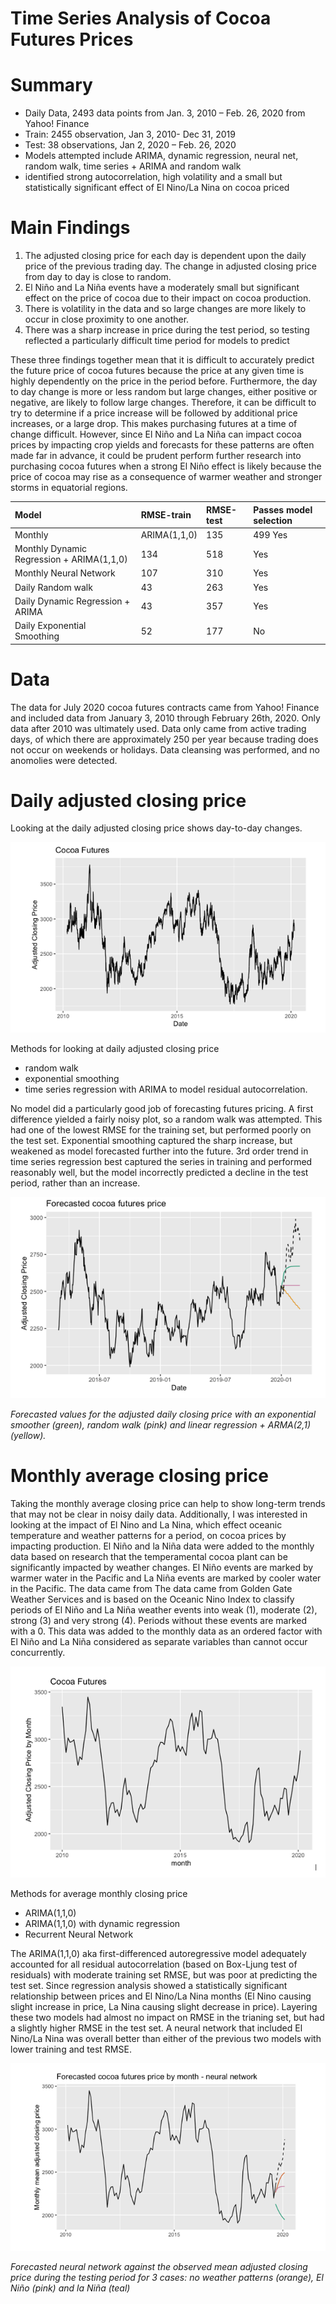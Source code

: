 # Time Series Analysis of Cocoa Futures Prices

# Summary
- Daily Data, 2493 data points from Jan. 3, 2010 – Feb. 26, 2020 from Yahoo! Finance
- Train: 2455 observation, Jan 3, 2010- Dec 31, 2019
- Test: 38 observations, Jan 2, 2020 – Feb. 26, 2020
- Models attempted include ARIMA, dynamic regression, neural net, random walk, time series + ARIMA and random walk
- identified strong autocorrelation, high volatility and a small but statistically significant effect of El Nino/La Nina on cocoa priced

# Main Findings
1) The adjusted closing price for each day is dependent upon the daily price of the previous trading day. The change in adjusted closing price from day to day is close to random.
2) El Niño and La Niña events have a moderately small but significant effect on the price of cocoa due to their impact on cocoa production.
3) There is volatility in the data and so large changes are more likely to occur in close proximity to one another.
4) There was a sharp increase in price during the test period, so testing reflected a particularly difficult time period for models to predict

These three findings together mean that it is difficult to accurately predict the future price of cocoa futures because the price at any given time is highly dependently on the price in the period before. Furthermore, the day to day change is more or less random but large changes, either positive or negative, are likely to follow large changes. Therefore, it can be difficult to try to determine if a price increase will be followed by additional price increases, or a large drop. This makes purchasing futures at a time of change difficult. However, since El Niño and La Niña can impact cocoa prices by impacting crop yields and forecasts for these patterns are often made far in advance, it could be prudent perform further research into purchasing cocoa futures when a strong El Niño effect is likely because the price of cocoa may rise as a consequence of warmer weather and stronger storms in equatorial regions.

|Model	|RMSE-train	|RMSE-test	|Passes model selection|
|:---	|:---		|:---		|:---		|
|Monthly|	ARIMA(1,1,0)	|135|499 Yes|
|Monthly	Dynamic Regression + ARIMA(1,1,0) |134|518|Yes|
|Monthly	Neural Network	|107|310|Yes|
|Daily	Random walk	|43|263	|Yes|
|Daily	Dynamic Regression + ARIMA	|43|357|Yes|
|Daily	Exponential Smoothing|52|177|No|


# Data

The data for July 2020 cocoa futures contracts came from Yahoo! Finance and included data from January 3, 2010 through February 26th, 2020. Only data after 2010 was ultimately used. Data only came from active trading days, of which there are approximately 250 per year because trading does not occur on weekends or holidays. Data cleansing was performed, and no anomolies were detected.

# Daily adjusted closing price

Looking at the daily adjusted closing price shows day-to-day changes.

![](https://github.com/dani-totten/time_series_cocoa/blob/main/daily_adj_closing_price.png)

Methods for looking at daily adjusted closing price
- random walk
- exponential smoothing
- time series regression with ARIMA to model residual autocorrelation.

No model did a particularly good job of forecasting futures pricing. A first difference yielded a fairly noisy plot, so a random walk was attempted. This had one of the lowest RMSE for the training set, but performed poorly on the test set. Exponential smoothing captured the sharp increase, but weakened as model forecasted further into the future. 3rd order trend in time series regression best captured the series in training and performed reasonably well, but the model incorrectly predicted a decline in the test period, rather than an increase.

![](https://github.com/dani-totten/time_series_cocoa/blob/main/forecast_daily.png)

*Forecasted values for the adjusted daily closing price with an exponential smoother (green), random walk (pink) and linear regression + ARMA(2,1) (yellow).*

# Monthly average closing price

Taking the monthly average closing price can help to show long-term trends that may not be clear in noisy daily data. Additionally, I was interested in looking at the impact of El Nino and La Nina, which effect oceanic temperature and weather patterns for a period, on cocoa prices by impacting production. El Niño and la Niña data were added to the monthly data based on research that the temperamental cocoa plant can be significantly impacted by weather changes. El Niño  events are marked by warmer water in the Pacific and La Niña events are marked by cooler water in the Pacific. The data came from The data came from Golden Gate Weather Services and is based on the Oceanic Nino Index to classify periods of El Niño  and La Niña weather events into weak (1), moderate (2), strong (3) and very strong (4). Periods without these events are marked with a 0.  This data was added to the monthly data as an ordered factor with El Niño  and La Niña considered as separate variables than cannot occur concurrently.

![](https://github.com/dani-totten/time_series_cocoa/blob/main/monthly_avg_closing.png)

Methods for average monthly closing price
- ARIMA(1,1,0)
- ARIMA(1,1,0) with dynamic regression
- Recurrent Neural Network

The ARIMA(1,1,0) aka first-differenced autoregressive model adequately accounted for all residual autocorrelation (based on Box-Ljung test of residuals) with moderate training set RMSE, but was poor at predicting the test set. Since regression analysis showed a statistically significant relationship between prices and El Nino/La Nina months (El Nino causing slight increase in price, La Nina causing slight decrease in price). Layering these two models had almost no impact on RMSE in the trianing set, but had a slightly higher RMSE in the test set. A neural network that included El Nino/La Nina was overall better than either of the previous two models with lower training and test RMSE.

![](https://github.com/dani-totten/time_series_cocoa/blob/main/monthly_forecast_edit.png)

*Forecasted neural network against the observed mean adjusted closing price during the testing period for 3 cases: no weather patterns (orange), El Niño (pink) and la Niña (teal)*
